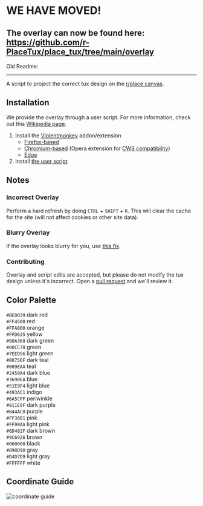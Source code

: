 # WE HAVE MOVED!
## The overlay can now be found here: https://github.com/r-PlaceTux/place_tux/tree/main/overlay


Old Readme:

---

A script to project the correct tux design on the [r/place canvas](https://new.reddit.com/r/place/).

## Installation
We provide the overlay through a user script. For more information, check out this [Wikipedia page](https://wikipedia.org/wiki/Userscript).
1. Install the [Violentmonkey](https://violentmonkey.github.io/) addon/extension
    - [Firefox-based](https://addons.mozilla.org/addon/violentmonkey)
    - [Chromium-based](https://chrome.google.com/webstore/detail/jinjaccalgkegednnccohejagnlnfdag) (Opera extension for [CWS compatibility](https://addons.opera.com/extensions/details/install-chrome-extensions/))
    - [Edge](https://microsoftedge.microsoft.com/addons/detail/violentmonkey/eeagobfjdenkkddmbclomhiblgggliao)
3. Install [the user script](https://greasyfork.org/scripts/442512/code/userscript.user.js)

## Notes
### Incorrect Overlay
Perform a hard refresh by doing `CTRL` + `SHIFT` + `R`. This will clear the cache for the site (will not affect cookies or other site data).

### Blurry Overlay
If the overlay looks blurry for you, use [this fix](https://greasyfork.org/scripts/442555).

### Contributing
Overlay and script edits are accepted, but please do not modify the tux design unless it's incorrect. Open a [pull request](https://github.com/r-PlaceTux/overlay/compare) and we'll review it.

## Color Palette
`#BE0039` dark red\
`#FF4500` red\
`#FFA800` orange\
`#FFD635` yellow\
`#00A368` dark green\
`#00CC78` green\
`#7EED56` light green\
`#00756F` dark teal\
`#009EAA` teal\
`#2450A4` dark blue\
`#3690EA` blue\
`#51E9F4` light blue\
`#493AC1` indigo\
`#6A5CFF` periwinkle\
`#811E9F` dark purple\
`#B44AC0` purple\
`#FF3881` pink\
`#FF99AA` light pink\
`#6D482F` dark brown\
`#9C6926` brown\
`#000000` black\
`#898D90` gray\
`#D4D7D9` light gray\
`#FFFFFF` white

## Coordinate Guide
![coordinate guide](https://raw.githubusercontent.com/r-PlaceTux/place_tux/main/tuxcoords.png)

